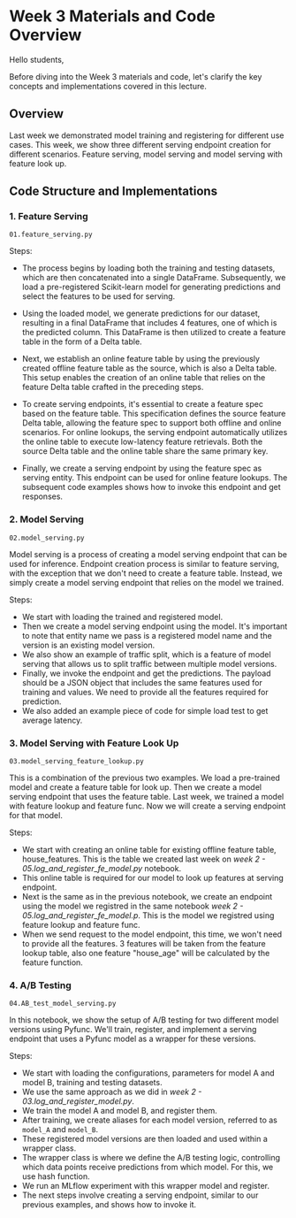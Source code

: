 # Week 3 Materials and Code Overview

Hello students,

Before diving into the Week 3 materials and code, let's clarify the key concepts and implementations covered in this lecture.

## Overview

Last week we demonstrated model training and registering for different use cases.
This week, we show three different serving endpoint creation for different scenarios. Feature serving, model serving and model serving with feature look up.

## Code Structure and Implementations

### 1. Feature Serving
```
01.feature_serving.py
```
Steps:
* The process begins by loading both the training and testing datasets, which are then concatenated into a single DataFrame. Subsequently, we load a pre-registered Scikit-learn model for generating predictions and select the features to be used for serving.

* Using the loaded model, we generate predictions for our dataset, resulting in a final DataFrame that includes 4 features, one of which is the predicted column. This DataFrame is then utilized to create a feature table in the form of a Delta table.

* Next, we establish an online feature table by using the previously created offline feature table as the source, which is also a Delta table. This setup enables the creation of an online table that relies on the feature Delta table crafted in the preceding steps.

* To create serving endpoints, it's essential to create a feature spec based on the feature table. This specification defines the source feature Delta table, allowing the feature spec to support both offline and online scenarios. For online lookups, the serving endpoint automatically utilizes the online table to execute low-latency feature retrievals. Both the source Delta table and the online table share the same primary key.

* Finally, we create a serving endpoint by using the feature spec as serving entity. This endpoint can be used for online feature lookups. The subsequent code examples shows how to invoke this endpoint and get responses.

### 2. Model Serving
```
02.model_serving.py
```
Model serving is a process of creating a model serving endpoint that can be used for inference. Endpoint creation process is similar to feature serving, with the exception that we don't need to create a feature table. Instead, we simply create a model serving endpoint that relies on the model we trained.

Steps:
* We start with loading the trained and registered model.
* Then we create a model serving endpoint using the model. It's important to note that entity name we pass is a registered model name and the version is an existing model version.
* We also show an example of traffic split, which is a feature of model serving that allows us to split traffic between multiple model versions.
* Finally, we invoke the endpoint and get the predictions. The payload should be a JSON object that includes the same features used for training and values. We need to provide all the features required for prediction.
* We also added an example piece of code for simple load test to get average latency.

### 3. Model Serving with Feature Look Up
```
03.model_serving_feature_lookup.py
```

This is a combination of the previous two examples. We load a pre-trained model and create a feature table for look up. Then we create a model serving endpoint that uses the feature table. Last week, we trained a model with feature lookup and feature func. Now we will create a serving endpoint for that model.

Steps:
- We start with creating an online table for existing offline feature table, house_features. This is the table we created last week on *week 2 - 05.log_and_register_fe_model.py* notebook.
- This online table is required for our model to look up features at serving endpoint.
- Next is the same as in the previous notebook, we create an endpoint using the model we registred in the same notebook *week 2 - 05.log_and_register_fe_model.p*. This is the model we registred using feature lookup and feature func.
- When we send request to the model endpoint, this time, we won't need to provide all the features. 3 features will be taken from the feature lookup table, also one feature "house_age" will be calculated by the feature function.


### 4. A/B Testing
```
04.AB_test_model_serving.py
```
In this notebook, we show the setup of A/B testing for two different model versions using Pyfunc. We'll train, register, and implement a serving endpoint that uses a Pyfunc model as a wrapper for these versions.

Steps:
- We start with loading the configurations, parameters for model A and model B, training and testing datasets.
- We use the same approach as we did in *week 2 - 03.log_and_register_model.py*.
- We train the model A and model B, and register them.
- After training, we create aliases for each model version, referred to as `model_A` and `model_B`.
- These registered model versions are then loaded and used within a wrapper class.
- The wrapper class is where we define the A/B testing logic, controlling which data points receive predictions from which model. For this, we use hash function.
- We run an MLflow experiment with this wrapper model and register.
- The next steps involve creating a serving endpoint, similar to our previous examples, and shows how to invoke it.
